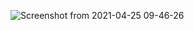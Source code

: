 ![Screenshot from 2021-04-25 09-46-26](https://user-images.githubusercontent.com/65476715/115987023-390bd700-a5ab-11eb-82f3-3bf41087a3ab.png)

